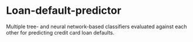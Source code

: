 # Loan-default-predictor
Multiple tree- and neural network-based classifiers evaluated against each other for predicting credit card loan defaults. 
